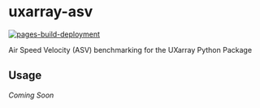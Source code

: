 # uxarray-asv
[![pages-build-deployment](https://github.com/UXARRAY/uxarray-asv/actions/workflows/pages/pages-build-deployment/badge.svg)](https://github.com/UXARRAY/uxarray-asv/actions/workflows/pages/pages-build-deployment)

Air Speed Velocity (ASV) benchmarking for the UXarray Python Package

## Usage
_Coming Soon_
